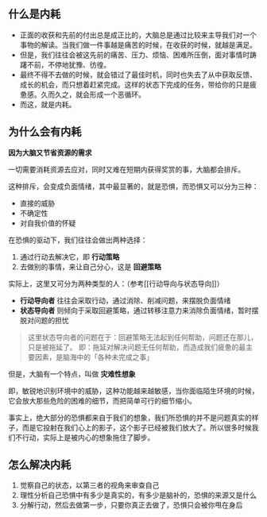 ## 什么是内耗

- 正面的收获和先前的付出总是成正比的，大脑总是通过比较来主导我们对一个事物的解读。当我们做一件事越是痛苦的时候，在收获的时候，就越是满足。
- 但是，我们往往会被这先前的痛苦、压力、烦恼、困难所压倒，面对事情时踌躇不前，不停地犹豫、彷徨。
- 最终不得不去做的时候，就会错过了最佳时机，同时也失去了从中获取反馈、成长的机会，而只想着赶紧完成。这样的状态下完成的任务，带给你的只是疲惫感。久而久之，就会形成一个恶循环。
- 而这，就是内耗。

## 为什么会有内耗

**因为大脑又节省资源的需求**

一切需要消耗资源去应对，同时又难在短期内获得奖赏的事，大脑都会排斥。

这种排斥，会变成负面情绪，其中最显著的，就是恐惧，而恐惧又可以分为三种：
- 直接的威胁
- 不确定性
- 对自我价值的怀疑

在恐惧的驱动下，我们往往会做出两种选择：
1. 通过行动去解决它，即 **行动策略**
2. 去做别的事情，来让自己分心，这是 **回避策略**

实际上，这里又可分为两种类型的人：（参考[[行动导向与状态导向]]）
- **行动导向者** 往往会采取行动，通过消除、削减问题，来摆脱负面情绪
- **状态导向者** 则倾向于采取回避策略，通过转移注意力来消除负面情绪，暂时摆脱对问题的担忧

> 这里状态导向者的问题在于：回避策略无法起到任何帮助，问题还在那儿，只是被拖延了。
> 即：拖延对解决问题无任何帮助，而造成我们疲惫的最主要因素，是脑海中的「各种未完成之事」

但是，大脑有一个特点，叫做 **灾难性想象**

即，敏锐地识别环境中的威胁，这种功能越来越敏感，当你面临陌生环境的时候，它会放大那些危险的困难的细节，而把简单可行的细节缩小。

事实上，绝大部分的恐惧都来自于我们的想象，我们所恐惧的并不是问题真实的样子，而是它投射在我们心上的影子，这个影子已经被我们放大了。所以很多时候我们不行动，实际上是被内心的想象拖住了脚步。

## 怎么解决内耗

1. 觉察自己的状态，以第三者的视角来审查自己
2. 理性分析自己恐惧中有多少是真实的，有多少是脑补的，恐惧的来源又是什么
3. 分解行动，然后去做第一步，只要你真正去做了，恐惧只会被你甩在身后